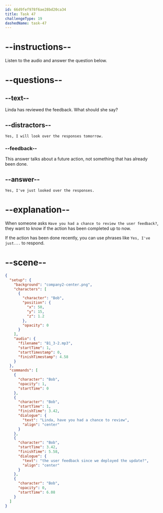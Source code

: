 ```yaml
---
id: 66d9fef978f6ae28bd20ca34
title: Task 47
challengeType: 19
dashedName: task-47
---
```

<!--
AUDIO REFERENCE:
Bob: Linda, have you had a chance to review the user feedback since we deployed the update?
-->

<!-- SPEAKING -->

# --instructions--

Listen to the audio and answer the question below.

# --questions--

## --text--

Linda has reviewed the feedback. What should she say?

## --distractors--

`Yes, I will look over the responses tomorrow.`

### --feedback--

This answer talks about a future action, not something that has already been done.

## --answer--

`Yes, I've just looked over the responses.`

# --explanation--

When someone asks `Have you had a chance to review the user feedback?`, they want to know if the action has been completed up to now. 

If the action has been done recently, you can use phrases like `Yes, I've just...` to respond.

# --scene--

```json
{
  "setup": {
    "background": "company2-center.png",
    "characters": [
      {
        "character": "Bob",
        "position": {
          "x": 50,
          "y": 15,
          "z": 1.2
        },
        "opacity": 0
      }
    ],
    "audio": {
      "filename": "B1_3-2.mp3",
      "startTime": 1,
      "startTimestamp": 0,
      "finishTimestamp": 4.58
    }
  },
  "commands": [
    {
      "character": "Bob",
      "opacity": 1,
      "startTime": 0
    },
    {
      "character": "Bob",
      "startTime": 1,
      "finishTime": 3.42,
      "dialogue": {
        "text": "Linda, have you had a chance to review",
        "align": "center"
      }
    },
    {
      "character": "Bob",
      "startTime": 3.42,
      "finishTime": 5.58,
      "dialogue": {
        "text": "the user feedback since we deployed the update?",
        "align": "center"
      }
    },
    {
      "character": "Bob",
      "opacity": 0,
      "startTime": 6.08
    }
  ]
}
```

